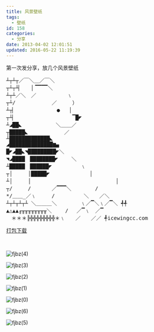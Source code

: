 ```yaml
---
title: 风景壁纸
tags:
  - 壁纸
id: 158
categories:
  - 分享
date: 2013-04-02 12:01:51
updated: 2016-05-22 11:19:39
---
```


第一次发分享，放几个风景壁纸
<!--more-->
<pre class="line-height:20 inline-margin:10 toolbar:2 toolbar-overlay:false toolbar-hide:false toolbar-delay:false striped:false marking:false ranges:false nums:false nums-toggle:false wrap-toggle:false plain:false plain-toggle:false copy:false popup:false expand-toggle:false lang:default highlight:0 decode:true ">
┴┬┴┬／￣＼＿／￣＼
┬┴┬┴▏　　▏▔▔▔▔＼
┴┬┴／＼　／　　　　　　﹨
┬┴∕　　　　　　　／　　　）
┴┬▏　　　　　　　　●　　▏
┬┴▏　　　　　　　　　　　▔█◤
┴◢██◣　　　　　　 ＼＿＿／
┬█████◣　　　　　　　／　  　
┴█████████████◣
◢██████████████▆▄
█◤◢██◣◥█████████◤＼
◥◢████　████████◤　　 ＼
┴█████　██████◤　　　　　 ﹨
┬│　　　│█████◤　　　　　　　　▏
┴│　　　│                          　▏
┬∕　　　∕　　　　／▔▔▔＼　　　　 ∕
*∕＿＿_／﹨　　　∕　　　　　 ＼　　／＼
┴┬┴┬┴┬┴ ＼＿＿＿＼　　　　 ﹨／▔＼﹨／▔＼ ╃╃
▲△▲▲╓╥╥╥╥╥╥╥╥＼　　 ∕　 ／▔﹨　／▔
　＊＊＊╠╬╬╬╬╬╬╬╬＊﹨　　／　　／／ ╃icewingcc.com
</pre>

[打包下载](http://share.icewingcc.com/download/NTNkM2MwYjEzZTc4Mg.html)

&nbsp;

![fjbz(4)](http://static.flickr.com/8537/8615970554_4256e8f754.jpg)

![fjbz(3)](http://static.flickr.com/8526/8615970874_94abee478e.jpg)

![fjbz(2)](http://static.flickr.com/8526/8614865263_80407316b9.jpg)

![fjbz(1)](http://static.flickr.com/8251/8615971580_920d65bc33.jpg)

![fjbz(0)](http://static.flickr.com/8112/8614867035_79f19b9b1d.jpg)

![fjbz(6)](http://static.flickr.com/8247/8614867823_5a21e328cd.jpg)

![fjbz(5)](http://static.flickr.com/8241/8614868639_08b1cf9b1b.jpg)